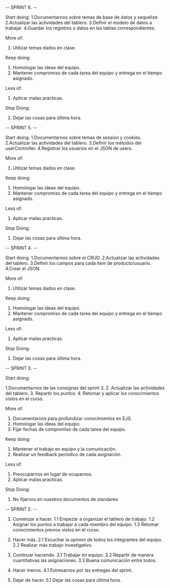 
-- SPRINT 6. --

Start doing:
1.Documentarnos sobre temas de base de datos y sequelize.
2.Actualizar las actividades del tablero.
3.Definir el modelo de datos a trabajar.
4.Guardar los registros o datos en las tablas correspondientes.

More of:
1. Utilizar temas dados en clase.

Keep doing:
1. Homologar las ideas del equipo.
2. Mantener compromiso de cada tarea del equipo y entrega en el tiempo asignado.

Less of:
1. Aplicar malas practicas.

Stop Doing:
1. Dejar las cosas para última hora.


-- SPRINT 5. --

Start doing:
1.Documentarnos sobre temas de session y cookies.
2.Actualizar las actividades del tablero.
3.Definir los métodos del userController.
4.Registrar los usuarios en el JSON de users.

More of:
1. Utilizar temas dados en clase.

Keep doing:
1. Homologar las ideas del equipo.
2. Mantener compromiso de cada tarea del equipo y entrega en el tiempo asignado.

Less of:
1. Aplicar malas practicas.

Stop Doing:
1. Dejar las cosas para última hora.

-- SPRINT 4. --

Start doing:
1.Documentarnos sobre el CRUD.
2.Actualizar las actividades del tablero.
3.Definir los campos para cada item de producto/usuario.
4.Crear el JSON.

More of:
1. Utilizar temas dados en clase.

Keep doing:
1. Homologar las ideas del equipo.
2. Mantener compromiso de cada tarea del equipo y entrega en el tiempo asignado.

Less of:
1. Aplicar malas practicas.

Stop Doing:
1. Dejar las cosas para última hora.

-- SPRINT 3. --

Start doing:

1.Documentarnos de las consignas del sprint 3.
2. Actualizar las actividades del tablero.
3. Repartir los puntos.
4. Retomar y aplicar los conocimientos vistos en el curso.

More of:
1. Documentarnos para profundizar conocimientos en EJS.
2. Homologar las ideas del equipo.
3. Fijar fechas de compromiso de cada tarea del equipo.

Keep doing:
1. Mantener el trabajo en equipo y la comunicación.
2. Realizar un feedback periódico de cada asignación.

Less of:
1. Preocuparnos en lugar de ocuparnos.
2. Aplicar malas practicas.

Stop Doing:
1. No fijarnos en nuestros documentos de standares

-- SPRINT 2. --
1. Comenzar a hacer.
1.1 Empezar a organizar el tablero de trabajo.
1.2 Asignar los puntos a trabajar a cada miembro del equipo.
1.3 Retomar conocimientos previos vistos en el curso.

2. Hacer más.
2.1 Escuchar la opinión de todos los integrantes del equipo.
2.2 Realizar más trabajo investigativo.

3. Continuar haciendo.
3.1 Trabajar en equipo.
3.2 Repartir de manera cuantitativas las asignaciones.
3.3 Buena comunicación entre todos.

4. Hacer menos.
4.1 Estresarnos por las entregas del sprint.

5. Dejar de hacer.
5.1 Dejar las cosas para última hora.

